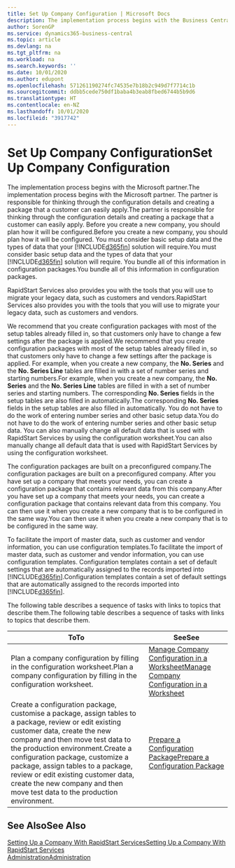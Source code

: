 ```yaml
---
title: Set Up Company Configuration | Microsoft Docs
description: The implementation process begins with the Business Central solution will require. You bundle all of this information into configuration packages.
author: SorenGP
ms.service: dynamics365-business-central
ms.topic: article
ms.devlang: na
ms.tgt_pltfrm: na
ms.workload: na
ms.search.keywords: ''
ms.date: 10/01/2020
ms.author: edupont
ms.openlocfilehash: 571261190274fc74535e7b18b2c949d7f7714c1b
ms.sourcegitcommit: ddbb5cede750df1baba4b3eab8fbed6744b5b9d6
ms.translationtype: HT
ms.contentlocale: en-NZ
ms.lasthandoff: 10/01/2020
ms.locfileid: "3917742"
---
```

# <a name="set-up-company-configuration"></a><span data-ttu-id="03b41-104">Set Up Company Configuration</span><span class="sxs-lookup"><span data-stu-id="03b41-104">Set Up Company Configuration</span></span>
<span data-ttu-id="03b41-105">The implementation process begins with the Microsoft partner.</span><span class="sxs-lookup"><span data-stu-id="03b41-105">The implementation process begins with the Microsoft partner.</span></span> <span data-ttu-id="03b41-106">The partner is responsible for thinking through the configuration details and creating a package that a customer can easily apply.</span><span class="sxs-lookup"><span data-stu-id="03b41-106">The partner is responsible for thinking through the configuration details and creating a package that a customer can easily apply.</span></span> <span data-ttu-id="03b41-107">Before you create a new company, you should plan how it will be configured.</span><span class="sxs-lookup"><span data-stu-id="03b41-107">Before you create a new company, you should plan how it will be configured.</span></span> <span data-ttu-id="03b41-108">You must consider basic setup data and the types of data that your [!INCLUDE[d365fin](includes/d365fin_md.md)] solution will require.</span><span class="sxs-lookup"><span data-stu-id="03b41-108">You must consider basic setup data and the types of data that your [!INCLUDE[d365fin](includes/d365fin_md.md)] solution will require.</span></span> <span data-ttu-id="03b41-109">You bundle all of this information in configuration packages.</span><span class="sxs-lookup"><span data-stu-id="03b41-109">You bundle all of this information in configuration packages.</span></span>

<span data-ttu-id="03b41-110">RapidStart Services also provides you with the tools that you will use to migrate your legacy data, such as customers and vendors.</span><span class="sxs-lookup"><span data-stu-id="03b41-110">RapidStart Services also provides you with the tools that you will use to migrate your legacy data, such as customers and vendors.</span></span>  

<span data-ttu-id="03b41-111">We recommend that you create configuration packages with most of the setup tables already filled in, so that customers only have to change a few settings after the package is applied.</span><span class="sxs-lookup"><span data-stu-id="03b41-111">We recommend that you create configuration packages with most of the setup tables already filled in, so that customers only have to change a few settings after the package is applied.</span></span> <span data-ttu-id="03b41-112">For example, when you create a new company, the **No. Series** and the **No. Series Line** tables are filled in with a set of number series and starting numbers.</span><span class="sxs-lookup"><span data-stu-id="03b41-112">For example, when you create a new company, the **No. Series** and the **No. Series Line** tables are filled in with a set of number series and starting numbers.</span></span> <span data-ttu-id="03b41-113">The corresponding **No. Series** fields in the setup tables are also filled in automatically.</span><span class="sxs-lookup"><span data-stu-id="03b41-113">The corresponding **No. Series** fields in the setup tables are also filled in automatically.</span></span> <span data-ttu-id="03b41-114">You do not have to do the work of entering number series and other basic setup data.</span><span class="sxs-lookup"><span data-stu-id="03b41-114">You do not have to do the work of entering number series and other basic setup data.</span></span> <span data-ttu-id="03b41-115">You can also manually change all default data that is used with RapidStart Services by using the configuration worksheet.</span><span class="sxs-lookup"><span data-stu-id="03b41-115">You can also manually change all default data that is used with RapidStart Services by using the configuration worksheet.</span></span>  

<span data-ttu-id="03b41-116">The configuration packages are built on a preconfigured company.</span><span class="sxs-lookup"><span data-stu-id="03b41-116">The configuration packages are built on a preconfigured company.</span></span> <span data-ttu-id="03b41-117">After you have set up a company that meets your needs, you can create a configuration package that contains relevant data from this company.</span><span class="sxs-lookup"><span data-stu-id="03b41-117">After you have set up a company that meets your needs, you can create a configuration package that contains relevant data from this company.</span></span> <span data-ttu-id="03b41-118">You can then use it when you create a new company that is to be configured in the same way.</span><span class="sxs-lookup"><span data-stu-id="03b41-118">You can then use it when you create a new company that is to be configured in the same way.</span></span>  

<span data-ttu-id="03b41-119">To facilitate the import of master data, such as customer and vendor information, you can use configuration templates.</span><span class="sxs-lookup"><span data-stu-id="03b41-119">To facilitate the import of master data, such as customer and vendor information, you can use configuration templates.</span></span> <span data-ttu-id="03b41-120">Configuration templates contain a set of default settings that are automatically assigned to the records imported into [!INCLUDE[d365fin](includes/d365fin_md.md)].</span><span class="sxs-lookup"><span data-stu-id="03b41-120">Configuration templates contain a set of default settings that are automatically assigned to the records imported into [!INCLUDE[d365fin](includes/d365fin_md.md)].</span></span>

<span data-ttu-id="03b41-121">The following table describes a sequence of tasks with links to topics that describe them.</span><span class="sxs-lookup"><span data-stu-id="03b41-121">The following table describes a sequence of tasks with links to topics that describe them.</span></span>

|<span data-ttu-id="03b41-122">**To**</span><span class="sxs-lookup"><span data-stu-id="03b41-122">**To**</span></span>|<span data-ttu-id="03b41-123">**See**</span><span class="sxs-lookup"><span data-stu-id="03b41-123">**See**</span></span>|  
|------------|-------------|  
|<span data-ttu-id="03b41-124">Plan a company configuration by filling in the configuration worksheet.</span><span class="sxs-lookup"><span data-stu-id="03b41-124">Plan a company configuration by filling in the configuration worksheet.</span></span>|[<span data-ttu-id="03b41-125">Manage Company Configuration in a Worksheet</span><span class="sxs-lookup"><span data-stu-id="03b41-125">Manage Company Configuration in a Worksheet</span></span>](admin-how-to-manage-company-configuration-in-a-worksheet.md)|  
|<span data-ttu-id="03b41-126">Create a configuration package, customise a package, assign tables to a package, review or edit existing customer data, create the new company and then move test data to the production environment.</span><span class="sxs-lookup"><span data-stu-id="03b41-126">Create a configuration package, customize a package, assign tables to a package, review or edit existing customer data, create the new company and then move test data to the production environment.</span></span>|[<span data-ttu-id="03b41-127">Prepare a Configuration Package</span><span class="sxs-lookup"><span data-stu-id="03b41-127">Prepare a Configuration Package</span></span>](admin-how-to-prepare-a-configuration-package.md)| 

## <a name="see-also"></a><span data-ttu-id="03b41-128">See Also</span><span class="sxs-lookup"><span data-stu-id="03b41-128">See Also</span></span>  
[<span data-ttu-id="03b41-129">Setting Up a Company With RapidStart Services</span><span class="sxs-lookup"><span data-stu-id="03b41-129">Setting Up a Company With RapidStart Services</span></span>](admin-set-up-a-company-with-rapidstart.md)  
[<span data-ttu-id="03b41-130">Administration</span><span class="sxs-lookup"><span data-stu-id="03b41-130">Administration</span></span>](admin-setup-and-administration.md)
